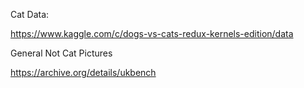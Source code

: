Cat Data:

https://www.kaggle.com/c/dogs-vs-cats-redux-kernels-edition/data 

General Not Cat Pictures

https://archive.org/details/ukbench


